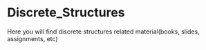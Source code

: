 # Discrete_Structures
Here you will find discrete structures related material(books, slides, assignments, etc)
